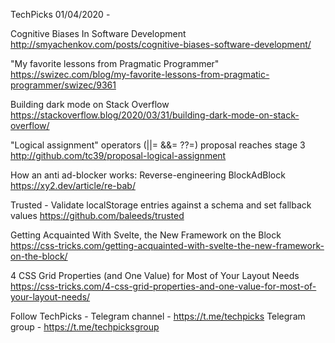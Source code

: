 TechPicks 01/04/2020 -

Cognitive Biases In Software Development
http://smyachenkov.com/posts/cognitive-biases-software-development/

"My favorite lessons from Pragmatic Programmer"
https://swizec.com/blog/my-favorite-lessons-from-pragmatic-programmer/swizec/9361

Building dark mode on Stack Overflow
https://stackoverflow.blog/2020/03/31/building-dark-mode-on-stack-overflow/

"Logical assignment" operators (||= &&= ??=) proposal reaches stage 3
http://github.com/tc39/proposal-logical-assignment

How an anti ad-blocker works: Reverse-engineering BlockAdBlock
https://xy2.dev/article/re-bab/

Trusted - Validate localStorage entries against a schema and set fallback values
https://github.com/baleeds/trusted

Getting Acquainted With Svelte, the New Framework on the Block
https://css-tricks.com/getting-acquainted-with-svelte-the-new-framework-on-the-block/

4 CSS Grid Properties (and One Value) for Most of Your Layout Needs
https://css-tricks.com/4-css-grid-properties-and-one-value-for-most-of-your-layout-needs/

Follow TechPicks -
Telegram channel - https://t.me/techpicks
Telegram group - https://t.me/techpicksgroup